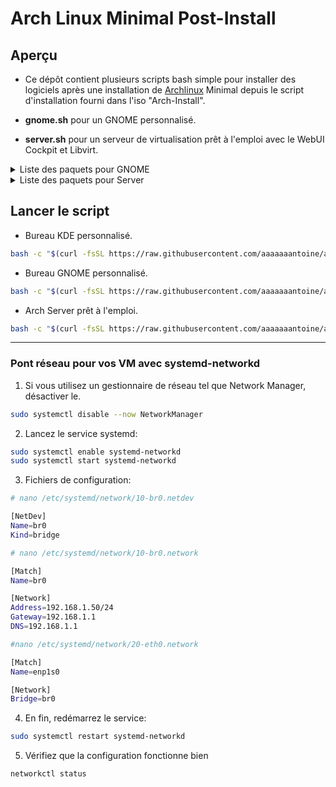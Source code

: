# Arch Linux Minimal Post-Install

## Aperçu

* Ce dépôt contient plusieurs scripts bash simple pour installer des logiciels après une installation de [Archlinux](https://www.archlinux.org/) Minimal depuis le script d'installation fourni dans l'iso "Arch-Install".

* **gnome.sh** pour un GNOME personnalisé.
* **server.sh** pour un serveur de virtualisation prêt à l'emploi avec le WebUI Cockpit et Libvirt.

<details closed><summary>Liste des paquets pour GNOME</summary>

* Abiword
* Alacarte
* Celluloid
* Deja-dup
* Epiphany
* Geary
* Gnome Builder
* Gnome Calendar
* Gnome Console
* Gnome Music
* Gnucash
* Gnumeric
* Kodi
* Secrets
* shortwave
* Ufw
* Vim 

</details>

<details closed><summary>Liste des paquets pour Server</summary>

* Cockpit
* Libvirt
* SSH
* Rsync
* Ufw
* Vim

</details>

## Lancer le script

* Bureau KDE personnalisé.
```sh
bash -c "$(curl -fsSL https://raw.githubusercontent.com/aaaaaaantoine/arch-post-install/main/kde.sh)" 
```

* Bureau GNOME personnalisé.
```sh
bash -c "$(curl -fsSL https://raw.githubusercontent.com/aaaaaaantoine/arch-post-install/main/gnome.sh)" 
```

* Arch Server prêt à l'emploi.
```sh
bash -c "$(curl -fsSL https://raw.githubusercontent.com/aaaaaaantoine/arch-post-install/main/server.sh)" 
```

---

### Pont réseau pour vos VM avec systemd-networkd
1) Si vous utilisez un gestionnaire de réseau tel que Network Manager, désactiver le.
```sh
sudo systemctl disable --now NetworkManager
```

2) Lancez le service systemd:
```sh
sudo systemctl enable systemd-networkd
sudo systemctl start systemd-networkd
```

3) Fichiers de configuration:

```sh
# nano /etc/systemd/network/10-br0.netdev
```
```sh
[NetDev]
Name=br0
Kind=bridge
```
```sh
# nano /etc/systemd/network/10-br0.network
```
```sh
[Match]
Name=br0

[Network]
Address=192.168.1.50/24
Gateway=192.168.1.1
DNS=192.168.1.1
```

```sh
#nano /etc/systemd/network/20-eth0.network
```

```sh
[Match]
Name=enp1s0

[Network]
Bridge=br0
```

4) En fin, redémarrez le service:

```sh
sudo systemctl restart systemd-networkd
```

5) Vérifiez que la configuration fonctionne bien
```sh
networkctl status
```
